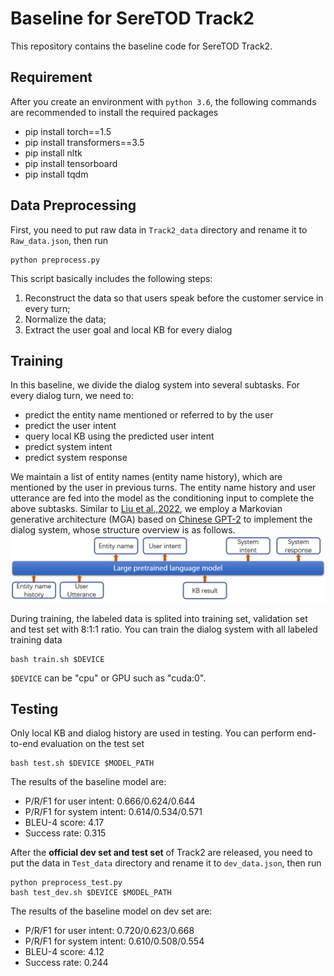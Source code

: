 # Baseline for SereTOD Track2
This repository contains the baseline code for SereTOD Track2.
## Requirement
After you create an environment with `python 3.6`, the following commands are recommended to install the required packages
* pip install torch==1.5
* pip install transformers==3.5
* pip install nltk
* pip install tensorboard
* pip install tqdm
## Data Preprocessing
First, you need to put raw data in `Track2_data` directory and rename it to `Raw_data.json`, then run
```
python preprocess.py
```
This script basically includes the following steps: 
1. Reconstruct the data so that users speak before the customer service in every turn;
2. Normalize the data;
3. Extract the user goal and local KB for every dialog
## Training
In this baseline, we divide the dialog system into several subtasks. For every dialog turn, we need to:
* predict the entity name mentioned or referred to by the user 
* predict the user intent
* query local KB using the predicted user intent
* predict system intent
* predict system response

We maintain a list of entity names (entity name history), which are mentioned by the user in previous turns. The entity name history and user utterance are fed into the model as the conditioning input to complete the above subtasks. 
Similar to [Liu et al.,2022](https://arxiv.org/abs/2204.06452), we employ a Markovian generative architecture (MGA) based on [Chinese GPT-2](https://huggingface.co/uer/gpt2-chinese-cluecorpussmall) to implement the dialog system, whose structure overview is as follows.
![Track 2 baseline overview](figs/structure.png)

During training, the labeled data is splited into training set, validation set and test set with 8:1:1 ratio. You can train the dialog system with all labeled training data
```
bash train.sh $DEVICE
```
`$DEVICE` can be "cpu" or GPU such as "cuda:0". 
## Testing
Only local KB and dialog history are used in testing. You can perform end-to-end evaluation on the test set
```
bash test.sh $DEVICE $MODEL_PATH
```
The results of the baseline model are: 
   - P/R/F1 for user intent: 0.666/0.624/0.644
   - P/R/F1 for system intent: 0.614/0.534/0.571
   - BLEU-4 score: 4.17
   - Success rate: 0.315

After the **official dev set and test set** of Track2 are released, you need to put the data in `Test_data` directory and rename it to `dev_data.json`, then run
```
python preprocess_test.py
bash test_dev.sh $DEVICE $MODEL_PATH
```
The results of the baseline model on dev set are:
   - P/R/F1 for user intent: 0.720/0.623/0.668
   - P/R/F1 for system intent: 0.610/0.508/0.554
   - BLEU-4 score: 4.12
   - Success rate: 0.244
